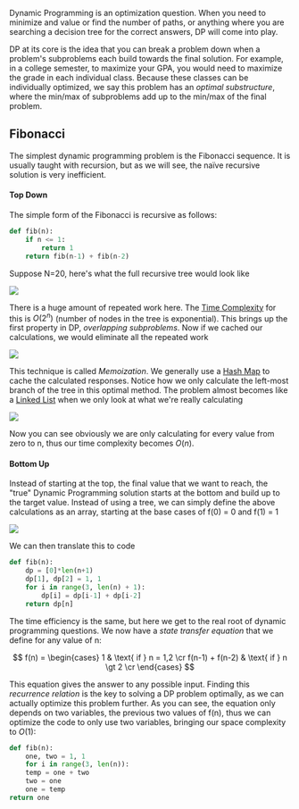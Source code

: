 
Dynamic Programming is an optimization question. When you need to minimize and value or find the number of paths, or anything where you are searching a decision tree for the correct answers, DP will come into play.

DP at its core is the idea that you can break a problem down when a problem's subproblems each build towards the final solution. For example, in a college semester, to maximize your GPA, you would need to maximize the grade in each individual class. Because these classes can be individually optimized, we say this problem has an *optimal substructure*, where the min/max of subproblems add up to the min/max of the final problem. 

## Fibonacci

The simplest dynamic programming problem is the Fibonacci sequence. It is usually taught with recursion, but as we will see, the naïve recursive solution is very inefficient.

#### Top Down

The simple form of the Fibonacci is recursive as follows:

```python
def fib(n):
	if n <= 1:
		return 1
	return fib(n-1) + fib(n-2)
```

Suppose N=20, here's what the full recursive tree would look like

![](Pasted%20image%2020221229165544.png)

There is a huge amount of repeated work here. The [Time Complexity](Time%20&%20Space%20Complexity.md) for this is $O(2^n)$ (number of nodes in the tree is exponential). This brings up the first property in DP, *overlapping subproblems*. Now if we cached our calculations, we would eliminate all the repeated work

![](Pasted%20image%2020221229165812.png)

This technique is called *Memoization*. We generally use a [Hash Map](Hash%20Maps.md) to cache the calculated responses. Notice how we only calculate the left-most branch of the tree in this optimal method. The problem almost becomes like a [Linked List](Linked%20Lists.md) when we only look at what we're really calculating

![](Pasted%20image%2020221229170030.png)

Now you can see obviously we are only calculating for every value from zero to n, thus our time complexity becomes $O(n)$.


#### Bottom Up

Instead of starting at the top, the final value that we want to reach, the "true" Dynamic Programming solution starts at the bottom and build up to the target value. Instead of using a tree, we can simply define the above calculations as an array, starting at the base cases of f(0) = 0 and f(1) = 1

![](Pasted%20image%2020221229172216.png)

We can then translate this to code

```python
def fib(n):
	dp = [0]*len(n+1)
	dp[1], dp[2] = 1, 1
	for i in range(3, len(n) + 1):
		dp[i] = dp[i-1] + dp[i-2]
	return dp[n]
```


The time efficiency is the same, but here we get to the real root of dynamic programming questions. We now have a *state transfer equation* that we define for any value of n:

$$
f(n) =
\begin{cases}
1  & \text{ if } n = 1,2 \cr
f(n-1) + f(n-2) & \text{ if } n \gt 2 \cr
\end{cases}
$$

This equation gives the answer to any possible input. Finding this *recurrence relation* is the key to solving a DP problem optimally, as we can actually optimize this problem further. As you can see, the equation only depends on two variables, the previous two values of f(n), thus we can optimize the code to only use two variables, bringing our space complexity to $O(1)$:

```python
def fib(n):
	one, two = 1, 1
	for i in range(3, len(n)):
	temp = one + two
	two = one
	one = temp
return one
```